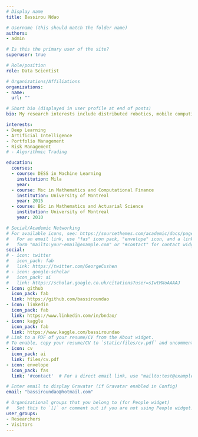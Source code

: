 ```yaml
---
# Display name
title: Bassirou Ndao

# Username (this should match the folder name)
authors:
- admin

# Is this the primary user of the site?
superuser: true

# Role/position
role: Data Scientist

# Organizations/Affiliations
organizations:
- name:
  url: ""

# Short bio (displayed in user profile at end of posts)
bio: My research interests include distributed robotics, mobile computing and programmable matter.

interests:
- Deep Learning
- Artificial Intelligence
- Portfolio Management
- Risk Management
# - Algorithmic Trading

education:
  courses:
  - course: DESS in Machine Learning
    institution: Mila
    year:
  - course: Msc in Mathematics and Computational Finance
    institution: University of Montreal
    year: 2015
  - course: BSc in Mathematics and Actuarial Science
    institution: University of Montreal
    year: 2010

# Social/Academic Networking
# For available icons, see: https://sourcethemes.com/academic/docs/page-builder/#icons
#   For an email link, use "fas" icon pack, "envelope" icon, and a link in the
#   form "mailto:your-email@example.com" or "#contact" for contact widget.
social:
# - icon: twitter
#   icon_pack: fab
#   link: https://twitter.com/GeorgeCushen
# - icon: google-scholar
#   icon_pack: ai
#   link: https://scholar.google.co.uk/citations?user=sIwtMXoAAAAJ
- icon: github
  icon_pack: fab
  link: https://github.com/bassiroundao
- icon: linkedin
  icon_pack: fab
  link: https://www.linkedin.com/in/bndao/
- icon: kaggle
  icon_pack: fab
  link: https://www.kaggle.com/bassiroundao
# Link to a PDF of your resume/CV from the About widget.
# To enable, copy your resume/CV to `static/files/cv.pdf` and uncomment the lines below.
- icon: cv
  icon_pack: ai
  link: files/cv.pdf
- icon: envelope
  icon_pack: fas
  link: '#contact'  # For a direct email link, use "mailto:test@example.org".

# Enter email to display Gravatar (if Gravatar enabled in Config)
email: "bassiroundao@hotmail.com"

# Organizational groups that you belong to (for People widget)
#   Set this to `[]` or comment out if you are not using People widget.
user_groups:
- Researchers
- Visitors
---
```


<!-- Nelson Bighetti is a professor of artificial intelligence at the Stanford AI Lab. His research interests include distributed robotics, mobile computing and programmable matter. He leads the Robotic Neurobiology group, which develops self-reconfiguring robots, systems of self-organizing robots, and mobile sensor networks. -->


<!-- Financial data scientists possess a fundamental understanding of all data science skills along with advanced analytical skills, knowledge of the finance industry and the experience of working with financial markets. This position must be able to work with series data and perform data analysis, which means a solid background in statistics, operations, and predictive analytics. In order to work with large amounts of data, most in this position are skilled in R and Python, as well as SQL and NoSQL to retrieve the data from datasets. Many also have a working knowledge of big data technologies such as Hadoop, MapReduce, and Spark with the more advanced candidates having skills in machine learning. Additionally, financial data scientists have experience in data cleaning, data munging, as well as domain knowledge. -->

<!-- On the financial side, candidates understand financial planning and analysis that helps them determine actionable insights. Experience in testing time series models and forecasting is also crucial here. In my experience, financial data scientists have worked in the financial arena in some capacity and also have soft skills such as strong leadership and management abilities. While not always, this role typically leads a data science or finance team in some capacity, so the ability to offer professional development to more junior team members is important as well. -->



<!-- Naturally, finance is a field of data, which makes it data dependent. Collection of the data together with the century-old tradition of statistical and mathematical analysis led finance to become an of the early adopters of data science. Thus, combining the finance and data science has paved a way for a new profession called “Financial Data Science”. The astonishing rise of the Data Science application in Finance led someone to call it as “Triumph of Empiricists”. -->

<!-- “Econometrics is measurement in economics … [and] financial econometrics will [consequently] be defined as the application of statistical techniques to problems in finance’  -->

<!-- Long story short, financial data science is basically applying data science techniques to the financial issues. The question here is what are these data science tools? These include data wrangling, Machine Learning, and Deep Learning. Hence, if you can tackle the financial issues with these tools, you earn to be called as Financial Data Scientist. But is it easy to earn this title? Let’s briefly discuss it now. -->


<!-- Financial data scientist is now an emerging field combining both data science and finance domain. Throughout this reading, you may figure that for those who has neither data science nor finance background, it might take years to have the necessary financial data science knowledge. But if you majored in finance and decided to learn data science or vice versa, then it would a wise way to switch your career as a Financial Data Scientist. -->







<!-- When you combine your knowledge of data analysis and statistical techniques, technology skills to perform the analysis, and the financial domain knowledge, you become a financial data scientist and you are in a position to get the best insights from the financial data.   -->

